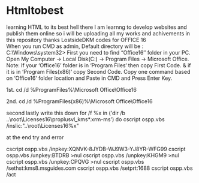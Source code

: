 # Htmltobest
learning HTML to its best
hell there I am learnng to develop websites and publish them online
so i will be uploading all my works and achivements in this repository
thanks
LostsideDKM
 codes for OFFICE 16  
When you run CMD as admin, Default directory will be : C:\Windows\system32>
First you need to find “Office16″ folder in your PC.
Open My Computer -> Local Disk(C:) -> Program Files -> Microsoft Office.
Note: If your ‘Office16’ folder is in ‘Program Files‘ then copy First Code.
& if it is in ‘Program Files(x86)‘ copy Second Code.
Copy one command based on ‘Office16‘ folder location and Paste in CMD and Press Enter Key.

1st. cd /d %ProgramFiles%\Microsoft Office\Office16

2nd. cd /d %ProgramFiles(x86)%\Microsoft Office\Office16



second lastly write this down
for /f %x in ('dir /b ..\root\Licenses16\proplusvl_kms*.xrm-ms') do cscript ospp.vbs /inslic:"..\root\Licenses16\%x"

at the end try and error


cscript ospp.vbs /inpkey:XQNVK-8JYDB-WJ9W3-YJ8YR-WFG99
cscript ospp.vbs /unpkey:BTDRB >nul
cscript ospp.vbs /unpkey:KHGM9 >nul
cscript ospp.vbs /unpkey:CPQVG >nul
cscript ospp.vbs /sethst:kms8.msguides.com
cscript ospp.vbs /setprt:1688
cscript ospp.vbs /act
